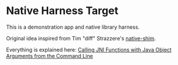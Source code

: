 # Native Harness Target

This is a demonstration app and native library harness.

Original idea inspired from Tim "diff" Strazzere's [native-shim](https://github.com/rednaga/native-shim).

Everything is explained here: [Calling JNI Functions with Java Object Arguments from the Command Line](https://calebfenton.github.io/2017/04/14/calling_jni_functions_with_java_object_arguments_from_the_command_line/)
